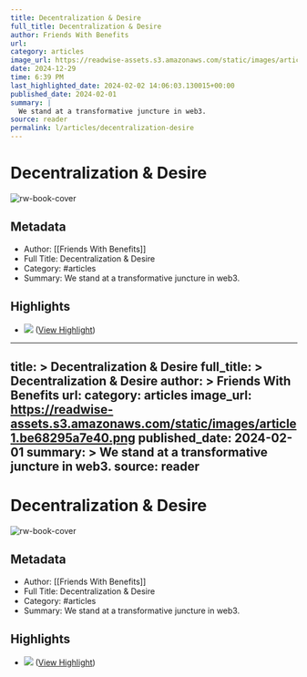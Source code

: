 ```yaml
---
title: Decentralization & Desire
full_title: Decentralization & Desire
author: Friends With Benefits
url: 
category: articles
image_url: https://readwise-assets.s3.amazonaws.com/static/images/article1.be68295a7e40.png
date: 2024-12-29
time: 6:39 PM
last_highlighted_date: 2024-02-02 14:06:03.130015+00:00
published_date: 2024-02-01
summary: |
  We stand at a transformative juncture in web3.
source: reader
permalink: l/articles/decentralization-desire
---
```

# Decentralization & Desire

![rw-book-cover](https://readwise-assets.s3.amazonaws.com/static/images/article1.be68295a7e40.png)

## Metadata
- Author: [[Friends With Benefits]]
- Full Title: Decentralization & Desire
- Category: #articles
- Summary: We stand at a transformative juncture in web3.

## Highlights
- ![](https://d3k81ch9hvuctc.cloudfront.net/company/SLTiGV/images/20c4fd07-46fa-49ea-9e82-e3589731d9d6.png) ([View Highlight](https://read.readwise.io/read/01hnn282dgb7h3167bynb3z9yp))


---
title: >
  Decentralization & Desire
full_title: >
  Decentralization & Desire
author: >
  Friends With Benefits
url: 
category: articles
image_url: https://readwise-assets.s3.amazonaws.com/static/images/article1.be68295a7e40.png
published_date: 2024-02-01
summary: >
  We stand at a transformative juncture in web3.
source: reader
---
# Decentralization & Desire

![rw-book-cover](https://readwise-assets.s3.amazonaws.com/static/images/article1.be68295a7e40.png)

## Metadata
- Author: [[Friends With Benefits]]
- Full Title: Decentralization & Desire
- Category: #articles
- Summary: We stand at a transformative juncture in web3.

## Highlights
- ![](https://d3k81ch9hvuctc.cloudfront.net/company/SLTiGV/images/20c4fd07-46fa-49ea-9e82-e3589731d9d6.png) ([View Highlight](https://read.readwise.io/read/01hnn282dgb7h3167bynb3z9yp))


